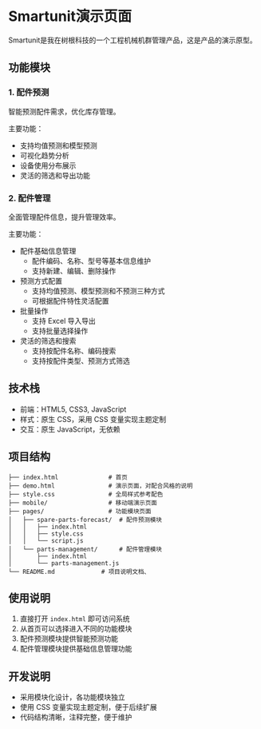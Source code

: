 # Smartunit演示页面

Smartunit是我在树根科技的一个工程机械机群管理产品，这是产品的演示原型。

## 功能模块

### 1. 配件预测

智能预测配件需求，优化库存管理。

主要功能：
- 支持均值预测和模型预测
- 可视化趋势分析
- 设备使用分布展示
- 灵活的筛选和导出功能

### 2. 配件管理

全面管理配件信息，提升管理效率。

主要功能：
- 配件基础信息管理
  - 配件编码、名称、型号等基本信息维护
  - 支持新建、编辑、删除操作
- 预测方式配置
  - 支持均值预测、模型预测和不预测三种方式
  - 可根据配件特性灵活配置
- 批量操作
  - 支持 Excel 导入导出
  - 支持批量选择操作
- 灵活的筛选和搜索
  - 支持按配件名称、编码搜索
  - 支持按配件类型、预测方式筛选

## 技术栈

- 前端：HTML5, CSS3, JavaScript
- 样式：原生 CSS，采用 CSS 变量实现主题定制
- 交互：原生 JavaScript，无依赖

## 项目结构

```
├── index.html              # 首页
├── demo.html               # 演示页面，对配合风格的说明
├── style.css               # 全局样式参考配色
├── mobile/                 # 移动端演示页面
├── pages/                  # 功能模块页面
│   ├── spare-parts-forecast/  # 配件预测模块
│   │   ├── index.html
│   │   ├── style.css
│   │   └── script.js
│   └── parts-management/      # 配件管理模块
│       ├── index.html
│       └── parts-management.js
└── README.md             # 项目说明文档、
```

## 使用说明

1. 直接打开 `index.html` 即可访问系统
2. 从首页可以选择进入不同的功能模块
3. 配件预测模块提供智能预测功能
4. 配件管理模块提供基础信息管理功能

## 开发说明

- 采用模块化设计，各功能模块独立
- 使用 CSS 变量实现主题定制，便于后续扩展
- 代码结构清晰，注释完整，便于维护